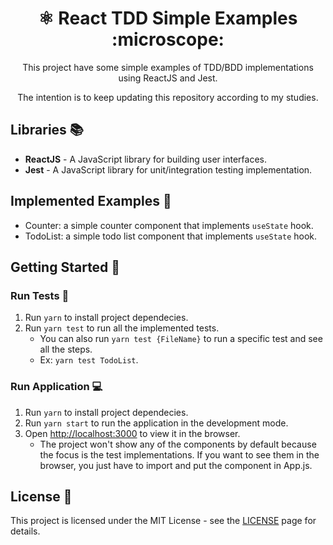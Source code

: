 <h1 align="center">⚛️ React TDD Simple Examples :microscope:</h1>

<div align="center">
    <p>This project have some simple examples of TDD/BDD implementations using ReactJS and Jest.</p>
    <p>The intention is to keep updating this repository according to my studies.</p>
</div>

## Libraries 📚

- **ReactJS** - A JavaScript library for building user interfaces.
- **Jest** - A JavaScript library for unit/integration testing implementation.

## Implemented Examples 🧪

- Counter: a simple counter component that implements `useState` hook.
- TodoList: a simple todo list component that implements `useState` hook.

## Getting Started 🚀

### Run Tests 🔬

1. Run `yarn` to install project dependecies.
2. Run `yarn test` to run all the implemented tests.
   - You can also run `yarn test {FileName}` to run a specific test and see all the steps.
   - Ex: `yarn test TodoList`.

### Run Application 💻

1. Run `yarn` to install project dependecies.
2. Run `yarn start` to run the application in the development mode.
3. Open [http://localhost:3000](http://localhost:3000) to view it in the browser.
   - The project won't show any of the components by default because the focus is the test implementations. If you want to see them in the browser, you just have to import and put the component in App.js.

## License 📃

This project is licensed under the MIT License - see the [LICENSE](https://opensource.org/licenses/MIT) page for details.
